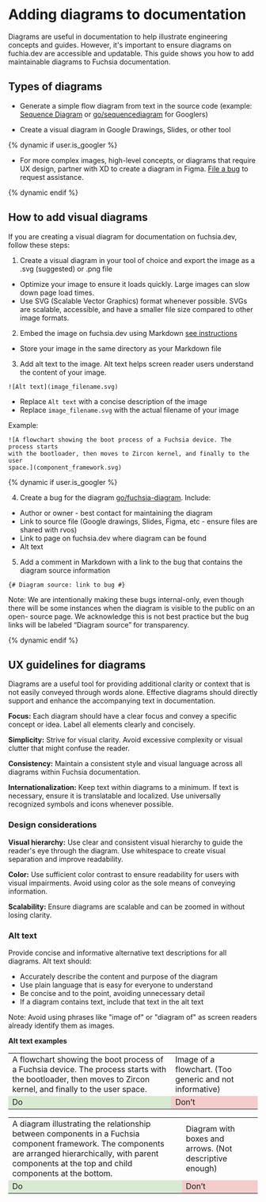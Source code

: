 # Adding diagrams to documentation

Diagrams are useful in documentation to help illustrate engineering concepts and
guides. However, it's important to ensure diagrams on fuchia.dev are accessible
and updatable. This guide shows you how to add maintainable diagrams to Fuchsia
documentation.

## Types of diagrams

* Generate a simple flow diagram from text in the source code
(example: [Sequence Diagram](https://bramp.github.io/js-sequence-diagrams/) or
[go/sequencediagram](http://goto.google.com/sequencediagram) for Googlers)

* Create a visual diagram in Google Drawings, Slides, or other tool

{% dynamic if user.is_googler %}

* For more complex images, high-level concepts, or diagrams that
require UX design, partner with XD to create a diagram in Figma. [File a bug](http://goto.google.com/xd-bug)
to request assistance.

{% dynamic endif %}

## How to add visual diagrams

If you are creating a visual diagram for documentation on fuchsia.dev, follow
these steps:

1. Create a visual diagram in your tool of choice and export the image
as a .svg (suggested) or .png file

* Optimize your image to ensure it loads quickly. Large images can slow down
page load times.
* Use SVG (Scalable Vector Graphics) format whenever possible. SVGs are
scalable, accessible, and have a smaller file size compared to other image
formats.

2. Embed the image on fuchsia.dev using Markdown [see instructions](/docs/contribute/docs/markdown.md#images)

* Store your image in the same directory as your Markdown file

3. Add alt text to the image. Alt text helps screen reader users
understand the content of your image.

```
![Alt text](image_filename.svg)
```

* Replace `Alt text` with a concise description of the image
* Replace `image_filename.svg` with the actual filename of your image

Example:

```
![A flowchart showing the boot process of a Fuchsia device. The process starts
with the bootloader, then moves to Zircon kernel, and finally to the user
space.](component_framework.svg)
```

{% dynamic if user.is_googler %}

4. Create a bug for the diagram [go/fuchsia-diagram](http://goto.google.com/fuchsia-diagram).
Include:

* Author or owner - best contact for maintaining the diagram
* Link to source file (Google drawings, Slides, Figma, etc - ensure files are
shared with rvos)
* Link to page on fuchsia.dev where diagram can be found
* Alt text

5. Add a comment in Markdown with a link to the bug that contains the
diagram source information

```
{# Diagram source: link to bug #}
```

Note: We are intentionally making these bugs internal-only, even though there
will be some instances when the diagram is visible to the public on an open-
source page. We acknowledge this is not best practice but the bug links will be
labeled “Diagram source” for transparency.

{% dynamic endif %}


## UX guidelines for diagrams

Diagrams are a useful tool for providing additional clarity or context that is
not easily conveyed through words alone. Effective diagrams should directly
support and enhance the accompanying text in documentation.

**Focus:** Each diagram should have a clear focus and convey a specific concept
or idea. Label all elements clearly and concisely.

**Simplicity:** Strive for visual clarity. Avoid excessive complexity or visual
clutter that might confuse the reader.

**Consistency:** Maintain a consistent style and visual language across all
diagrams within Fuchsia documentation.

**Internationalization:** Keep text within diagrams to a minimum. If text is
necessary, ensure it is translatable and localized. Use universally recognized
symbols and icons whenever possible.

### Design considerations

**Visual hierarchy:** Use clear and consistent visual hierarchy to guide the
reader's eye through the diagram. Use whitespace to create visual separation and
improve readability.

**Color:** Use sufficient color contrast to ensure readability for users with
visual impairments. Avoid using color as the sole means of conveying
information.

**Scalability:** Ensure diagrams are scalable and can be zoomed in without
losing clarity.

### Alt text

Provide concise and informative alternative text descriptions for all diagrams. Alt text should:

* Accurately describe the content and purpose of the diagram
* Use plain language that is easy for everyone to understand
* Be concise and to the point, avoiding unnecessary detail
* If a diagram contains text, include that text in the alt text

Note: Avoid using phrases like "image of" or "diagram of" as screen readers
already identify them as images.

**Alt text examples**

<table>
  <tr>
   <td>A flowchart showing the boot process of a Fuchsia device. The process
   starts with the bootloader, then moves to Zircon kernel, and finally to the
   user space.</td>
   <td>Image of a flowchart. (Too generic and not informative)</td>
  </tr>
  <tr>
   <td style="background-color: #d9ead3">Do
   </td>
   <td style="background-color: #f4cccc">Don’t
   </td>
  </tr>
</table>

<table>
  <tr>
   <td>A diagram illustrating the relationship between components in a Fuchsia
   component framework. The components are arranged hierarchically, with parent
   components at the top and child components at the bottom.</td>
   <td>Diagram with boxes and arrows. (Not descriptive enough)</td>
  </tr>
  <tr>
   <td style="background-color: #d9ead3">Do
   </td>
   <td style="background-color: #f4cccc">Don’t
   </td>
  </tr>
</table>